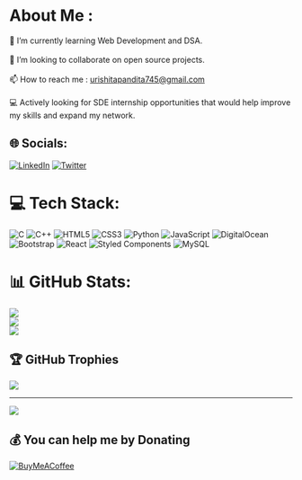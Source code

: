 # About Me :
🌱 I’m currently learning Web Development and DSA.<br><br>👯 I’m looking to collaborate on open source projects.<br><br>📫 How to reach me : urishitapandita745@gmail.com<br><br>💻 Actively looking for SDE internship opportunities that would help improve my skills and expand my network.


## 🌐 Socials:
[![LinkedIn](https://img.shields.io/badge/LinkedIn-%230077B5.svg?logo=linkedin&logoColor=white)](https://linkedin.com/in/https://www.linkedin.com/in/urishita-pandita-3ba5761b1/) [![Twitter](https://img.shields.io/badge/Twitter-%231DA1F2.svg?logo=Twitter&logoColor=white)](https://twitter.com/https://twitter.com/UrishitaP) 

# 💻 Tech Stack:
![C](https://img.shields.io/badge/c-%2300599C.svg?style=for-the-badge&logo=c&logoColor=white) ![C++](https://img.shields.io/badge/c++-%2300599C.svg?style=for-the-badge&logo=c%2B%2B&logoColor=white) ![HTML5](https://img.shields.io/badge/html5-%23E34F26.svg?style=for-the-badge&logo=html5&logoColor=white) ![CSS3](https://img.shields.io/badge/css3-%231572B6.svg?style=for-the-badge&logo=css3&logoColor=white) ![Python](https://img.shields.io/badge/python-3670A0?style=for-the-badge&logo=python&logoColor=ffdd54) ![JavaScript](https://img.shields.io/badge/javascript-%23323330.svg?style=for-the-badge&logo=javascript&logoColor=%23F7DF1E) ![DigitalOcean](https://img.shields.io/badge/DigitalOcean-%230167ff.svg?style=for-the-badge&logo=digitalOcean&logoColor=white) ![Bootstrap](https://img.shields.io/badge/bootstrap-%23563D7C.svg?style=for-the-badge&logo=bootstrap&logoColor=white) ![React](https://img.shields.io/badge/react-%2320232a.svg?style=for-the-badge&logo=react&logoColor=%2361DAFB) ![Styled Components](https://img.shields.io/badge/styled--components-DB7093?style=for-the-badge&logo=styled-components&logoColor=white) ![MySQL](https://img.shields.io/badge/mysql-%2300f.svg?style=for-the-badge&logo=mysql&logoColor=white)
# 📊 GitHub Stats:
![](https://github-readme-stats.vercel.app/api?username=urishitapandita&theme=dark&hide_border=false&include_all_commits=true&count_private=true)<br/>
![](https://github-readme-streak-stats.herokuapp.com/?user=urishitapandita&theme=dark&hide_border=false)<br/>
![](https://github-readme-stats.vercel.app/api/top-langs/?username=urishitapandita&theme=dark&hide_border=false&include_all_commits=true&count_private=true&layout=compact)

## 🏆 GitHub Trophies
![](https://github-profile-trophy.vercel.app/?username=urishitapandita&theme=radical&no-frame=false&no-bg=false&margin-w=4)

---
[![](https://visitcount.itsvg.in/api?id=urishitapandita&icon=0&color=0)](https://visitcount.itsvg.in)

  ## 💰 You can help me by Donating
  [![BuyMeACoffee](https://img.shields.io/badge/Buy%20Me%20a%20Coffee-ffdd00?style=for-the-badge&logo=buy-me-a-coffee&logoColor=black)](https://buymeacoffee.com/https://www.buymeacoffee.com/urishita) 

  <!-- Proudly created with GPRM ( https://gprm.itsvg.in ) -->
  

